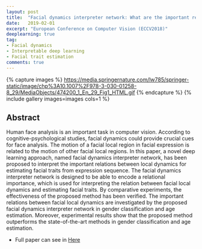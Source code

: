 ```yaml
---
layout: post
title:  "Facial dynamics interpreter network: What are the important relations between local dynamics for facial trait estimation?"
date:   2019-02-01
excerpt: "European Conference on Computer Vision (ECCV2018)"
deeplearning: true
tag:
- Facial dynamics
- Interpretable deep learning
- Facial trait estimation
comments: true
---
```

{% capture images %}
   https://media.springernature.com/lw785/springer-static/image/chp%3A10.1007%2F978-3-030-01258-8_29/MediaObjects/474200_1_En_29_Fig1_HTML.gif
{% endcapture %}
{% include gallery images=images cols=1 %}

## Abstract
Human face analysis is an important task in computer vision. According to cognitive-psychological studies, facial dynamics could provide crucial cues for face analysis. The motion of a facial local region in facial expression is related to the motion of other facial local regions. In this paper, a novel deep learning approach, named facial dynamics interpreter network, has been proposed to interpret the important relations between local dynamics for estimating facial traits from expression sequence. The facial dynamics interpreter network is designed to be able to encode a relational importance, which is used for interpreting the relation between facial local dynamics and estimating facial traits. By comparative experiments, the effectiveness of the proposed method has been verified. The important relations between facial local dynamics are investigated by the proposed facial dynamics interpreter network in gender classification and age estimation. Moreover, experimental results show that the proposed method outperforms the state-of-the-art methods in gender classification and age estimation.
* Full paper can see in [Here](https://arxiv.org/abs/1711.10688)
